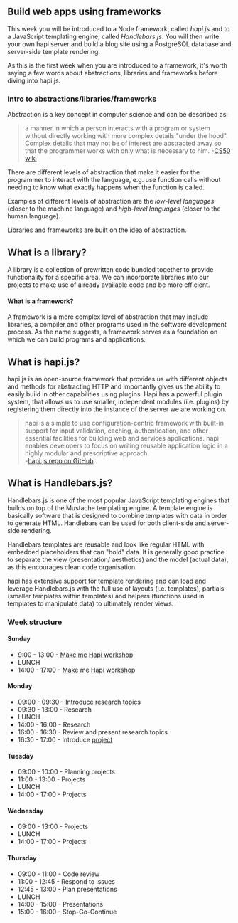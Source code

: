 ## Build web apps using frameworks

This week you will be introduced to a Node framework, called *hapi.js* and to a
JavaScript templating engine, called *Handlebars.js*. You will then write your
own hapi server and build a blog site using a PostgreSQL database and server-side
template rendering.

As this is the first week when you are introduced to a framework, it's worth
saying a few words about abstractions, libraries and frameworks before diving
into hapi.js.

### Intro to abstractions/libraries/frameworks
Abstraction is a key concept in computer science and can be described as:
> a manner in which a person interacts with a program or system without directly
working with more complex details "under the hood". Complex details that may not
be of interest are abstracted away so that the programmer works with only what
is necessary to him.
-[CS50 wiki](http://cs50.wiki/Abstraction)

There are different levels of abstraction that make it easier for the programmer
to interact with the language, e.g. use function calls without needing to know
what exactly happens when the function is called.

Examples of different levels of abstraction are the *low-level languages* (closer
to the machine language) and *high-level languages* (closer to the human language).

Libraries and frameworks are built on the idea of abstraction.

## What is a library?
A library is a collection of prewritten code bundled together to provide
functionality for a specific area. We can incorporate libraries into our projects
to make use of already available code and be more efficient.

#### What is a framework?
A framework is a more complex level of abstraction that may include libraries,
a compiler and other programs used in the software development process. As the
name suggests, a framework serves as a foundation on which we can build programs
and applications.

## What is hapi.js?

hapi.js is an open-source framework that provides us with different objects and
methods for abstracting HTTP and importantly gives us the ability to easily build
in other capabilities using plugins. Hapi has a powerful plugin system, that
allows us to use smaller, independent modules (i.e. plugins) by registering them
directly into the instance of the server we are working on.

> hapi is a simple to use configuration-centric framework with built-in support
for input validation, caching, authentication, and other essential facilities
for building web and services applications. hapi enables developers to focus on
writing reusable application logic in a highly modular and prescriptive approach.  
-[hapi.js repo on GitHub](https://github.com/hapijs/hapi)

## What is Handlebars.js?

Handlebars.js is one of the most popular JavaScript templating engines that builds
on top of the Mustache templating engine. A template engine is basically software
that is designed to combine templates with data in order to generate HTML.
Handlebars can be used for both client-side and server-side rendering.

Handlebars templates are reusable and look like regular HTML with embedded
placeholders that can "hold" data. It is generally good practice to separate the
view (presentation/ aesthetics) and the model (actual data), as this encourages
clean code organisation.

hapi has extensive support for template rendering and can load and leverage Handlebars.js
with the full use of layouts (i.e. templates), partials (smaller templates within
templates) and helpers (functions used in templates to manipulate data) to
ultimately render views.

### Week structure

#### Sunday
- 9:00 - 13:00 - [Make me Hapi workshop](https://github.com/hapijs/makemehapi)
- LUNCH
- 14:00 - 17:00 - [Make me Hapi workshop](https://github.com/hapijs/makemehapi)

#### Monday
- 09:00 - 09:30 - Introduce [research topics](./research_topics.md)
- 09:30 - 13:00 - Research
- LUNCH
- 14:00 - 16:00 - Research
- 16:00 - 16:30 - Review and present research topics
- 16:30 - 17:00 - Introduce [project](./project.md)

#### Tuesday
- 09:00 - 10:00 - Planning projects
- 11:00 - 13:00 - Projects
- LUNCH
- 14:00 - 17:00 - Projects

#### Wednesday
- 09:00 - 13:00 - Projects
- LUNCH
- 14:00 - 17:00 - Projects

#### Thursday
- 09:00 - 11:00 - Code review
- 11:00 - 12:45 - Respond to issues
- 12:45 - 13:00 - Plan presentations
- LUNCH
- 14:00 - 15:00 - Presentations
- 15:00 - 16:00 - Stop-Go-Continue
